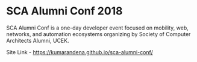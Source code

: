 # SCA Alumni Conf 2018

SCA Alumni Conf is a one-day developer event focused on mobility, web, networks, and automation ecosystems organizing by Society of Computer Architects Alumni, UCEK.

Site Link - https://kumarandena.github.io/sca-alumni-conf/
